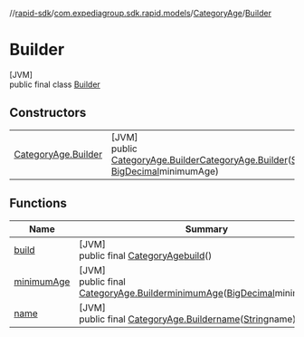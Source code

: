 //[rapid-sdk](../../../../index.md)/[com.expediagroup.sdk.rapid.models](../../index.md)/[CategoryAge](../index.md)/[Builder](index.md)

# Builder

[JVM]\
public final class [Builder](index.md)

## Constructors

| | |
|---|---|
| [CategoryAge.Builder](-category-age.-builder.md) | [JVM]<br>public [CategoryAge.Builder](index.md)[CategoryAge.Builder](-category-age.-builder.md)([String](https://docs.oracle.com/javase/8/docs/api/java/lang/String.html)name, [BigDecimal](https://docs.oracle.com/javase/8/docs/api/java/math/BigDecimal.html)minimumAge) |

## Functions

| Name | Summary |
|---|---|
| [build](build.md) | [JVM]<br>public final [CategoryAge](../index.md)[build](build.md)() |
| [minimumAge](minimum-age.md) | [JVM]<br>public final [CategoryAge.Builder](index.md)[minimumAge](minimum-age.md)([BigDecimal](https://docs.oracle.com/javase/8/docs/api/java/math/BigDecimal.html)minimumAge) |
| [name](name.md) | [JVM]<br>public final [CategoryAge.Builder](index.md)[name](name.md)([String](https://docs.oracle.com/javase/8/docs/api/java/lang/String.html)name) |
